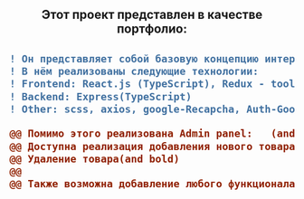 <h2 align="center">Этот проект представлен в качестве портфолио:<h2>

```diff
! Он представляет собой базовую концепцию интернет магазина
! В нём реализованы следующие технологии:
! Frontend: React.js (TypeScript), Redux - toolkit(slice)
! Backend: Express(TypeScript)
! Other: scss, axios, google-Recapcha, Auth-Google, Auth-Vk
```

```diff
@@ Помимо этого реализована Admin panel:   (and bold)@@
@@ Доступна реализация добавления нового товара  (and bold)@@
@@ Удаление товара(and bold)
@@
@@ Также возможна добавление любого функционала  (and bold) @@
```
